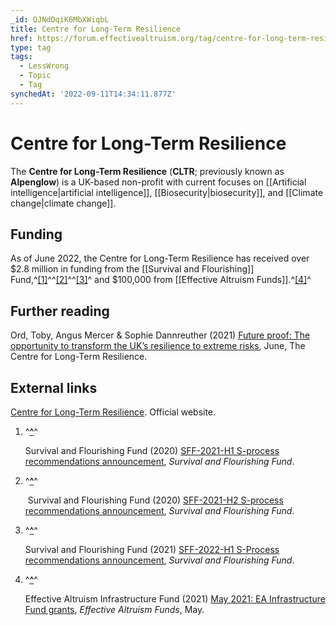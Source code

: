 ```yaml
---
_id: QJNdDqiK6MbXWiqbL
title: Centre for Long-Term Resilience
href: https://forum.effectivealtruism.org/tag/centre-for-long-term-resilience
type: tag
tags:
  - LessWrong
  - Topic
  - Tag
synchedAt: '2022-09-11T14:34:11.877Z'
---
```

# Centre for Long-Term Resilience

The **Centre for Long-Term Resilience** (**CLTR**; previously known as **Alpenglow**) is a UK-based non-profit with current focuses on [[Artificial intelligence|artificial intelligence]], [[Biosecurity|biosecurity]], and [[Climate change|climate change]].

Funding
-------

As of June 2022, the Centre for Long-Term Resilience has received over $2.8 million in funding from the [[Survival and Flourishing]] Fund,^[\[1\]](#fn1bx7twr07nk)^^[\[2\]](#fna91rkdbsh1w)^^[\[3\]](#fnxffbzuqfz2)^ and $100,000 from [[Effective Altruism Funds]].^[\[4\]](#fnm3un8uqwlgd)^

Further reading
---------------

Ord, Toby, Angus Mercer & Sophie Dannreuther (2021) [Future proof: The opportunity to transform the UK’s resilience to extreme risks](https://drive.google.com/file/d/1LHn3nzxF2p68SfhwiPLCb5FMaMLq1dk6/view), June, The Centre for Long-Term Resilience.

External links
--------------

[Centre for Long-Term Resilience](https://www.longtermresilience.org/). Official website.

1.  ^**[^](#fnref1bx7twr07nk)**^
    
    Survival and Flourishing Fund (2020) [SFF-2021-H1 S-process recommendations announcement](https://survivalandflourishing.fund/sff-2021-h1-recommendations), *Survival and Flourishing Fund*.
    
2.  ^**[^](#fnrefa91rkdbsh1w)**^
    
     Survival and Flourishing Fund (2020) [SFF-2021-H2 S-process recommendations announcement](https://survivalandflourishing.fund/sff-2021-h2-recommendations), *Survival and Flourishing Fund*.
    
3.  ^**[^](#fnrefxffbzuqfz2)**^
    
    Survival and Flourishing Fund (2021) [SFF-2022-H1 S-Process recommendations announcement](https://survivalandflourishing.fund/sff-2022-h1-recommendations), *Survival and Flourishing Fund*.
    
4.  ^**[^](#fnrefm3un8uqwlgd)**^
    
    Effective Altruism Infrastructure Fund (2021) [May 2021: EA Infrastructure Fund grants](https://funds.effectivealtruism.org/funds/payouts/may-2021-ea-infrastructure-fund-grants), *Effective Altruism Funds*, May.